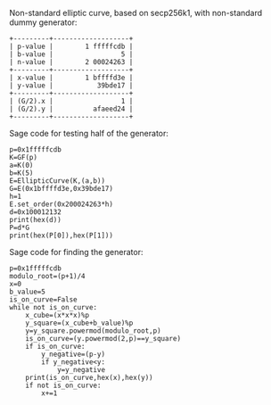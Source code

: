Non-standard elliptic curve, based on secp256k1, with non-standard dummy generator:
```
+---------+-------------------+
| p-value |        1 fffffcdb |
| b-value |                 5 |
| n-value |        2 00024263 |
+---------+-------------------+
| x-value |        1 bffffd3e |
| y-value |           39bde17 |
+---------+-------------------+
| (G/2).x |                 1 |
| (G/2).y |          afaeed24 |
+---------+-------------------+
```
Sage code for testing half of the generator:
```
p=0x1fffffcdb
K=GF(p)
a=K(0)
b=K(5)
E=EllipticCurve(K,(a,b))
G=E(0x1bffffd3e,0x39bde17)
h=1
E.set_order(0x200024263*h)
d=0x100012132
print(hex(d))
P=d*G
print(hex(P[0]),hex(P[1]))
```
Sage code for finding the generator:
```
p=0x1fffffcdb
modulo_root=(p+1)/4
x=0
b_value=5
is_on_curve=False
while not is_on_curve:
    x_cube=(x*x*x)%p
    y_square=(x_cube+b_value)%p
    y=y_square.powermod(modulo_root,p)
    is_on_curve=(y.powermod(2,p)==y_square)
    if is_on_curve:
        y_negative=(p-y)
        if y_negative<y:
            y=y_negative
    print(is_on_curve,hex(x),hex(y))
    if not is_on_curve:
        x+=1
```
